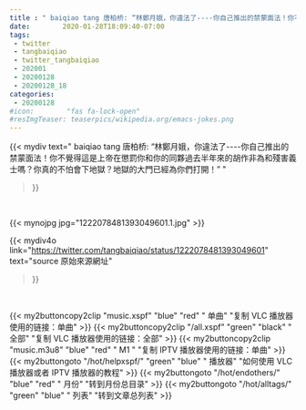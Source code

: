 ```yaml
---
title : " baiqiao tang 唐柏桥: “林鄭月娥，你違法了----你自己推出的禁蒙面法！你不覺得這是上帝在懲罰你和你的同夥過去半年來的胡作非為和殘害義士嗎？你真的不怕會下地獄？地獄的大門已經為你們打開！”  "
date:        2020-01-28T18:09:40-07:00
tags:
 - twitter
 - tangbaiqiao
 - twitter_tangbaiqiao
 - 202001
 - 20200128
 - 20200128_18
categories:
 - 20200128
#icon:        "fas fa-lock-open"
#resImgTeaser: teaserpics/wikipedia.org/emacs-jokes.png
---
```


{{< mydiv text=" baiqiao tang 唐柏桥: “林鄭月娥，你違法了----你自己推出的禁蒙面法！你不覺得這是上帝在懲罰你和你的同夥過去半年來的胡作非為和殘害義士嗎？你真的不怕會下地獄？地獄的大門已經為你們打開！”  "
>}}
<br>


 {{< mynojpg jpg="1222078481393049601.1.jpg" >}}<br> 



{{< mydiv4o link="https://twitter.com/tangbaiqiao/status/1222078481393049601"
text="source 原始來源網址"
>}}


<br>

{{< my2buttoncopy2clip "music.xspf"        "blue"   "red"    " 单曲"  "复制 VLC 播放器使用的链接：单曲" >}} {{< my2buttoncopy2clip "/all.xspf"         "green"  "black"  " 全部"  "复制 VLC 播放器使用的链接：全部" >}} {{< my2buttoncopy2clip "music.m3u8"        "blue"   "red"    " M1 "    "复制 IPTV 播放器使用的链接：单曲" >}} {{< my2buttongoto      "/hot/helpxspf/"    "green"  "blue"   " 播放器" "如何使用 VLC 播放器或者 IPTV 播放器的教程" >}} {{< my2buttongoto      "/hot/endothers/"   "blue"   "red"    " 月份"   "转到月份总目录" >}} {{< my2buttongoto      "/hot/alltags/"     "green"  "blue"   " 列表"   "转到文章总列表" >}} 
